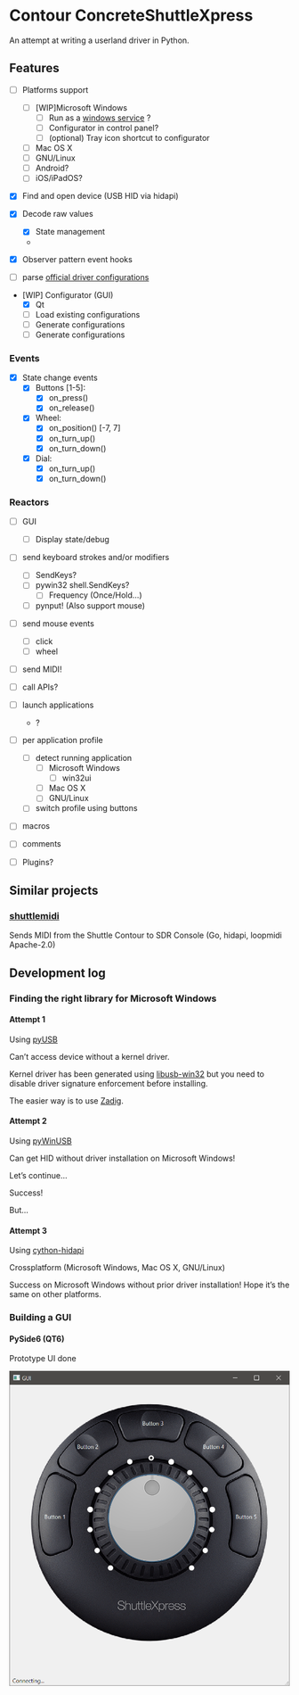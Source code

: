 Contour ConcreteShuttleXpress
=====================

An attempt at writing a userland driver in Python.


Features
--------

- [ ] Platforms support
    - [ ] [WIP]Microsoft Windows
        - [ ] Run as a [windows service](http://thepythoncorner.com/dev/how-to-create-a-windows-service-in-python/) ?
        - [ ] Configurator in control panel?
        - [ ] (optional) Tray icon shortcut to configurator
    - [ ] Mac OS X
    - [ ] GNU/Linux
    - [ ] Android?
    - [ ] iOS/iPadOS?

- [x] Find and open device (USB HID via hidapi)

- [x] Decode raw values
    - [x] State management
    -
- [x] Observer pattern event hooks

- [ ] parse [official driver configurations](https://contourdesign.fr/support/windows-shuttle-settings/)

- [WIP] Configurator (GUI)
    - [x] Qt
    - [ ] Load existing configurations
    - [ ] Generate configurations
    - [ ] Generate configurations

### Events

- [x] State change events
    - [x] Buttons [1-5]:
        - [x] on_press()
        - [x] on_release()
    - [x] Wheel:
        - [x] on_position() [-7, 7]
        - [x] on_turn_up()
        - [x] on_turn_down()
    - [x] Dial:
        - [x] on_turn_up()
        - [x] on_turn_down()

### Reactors

- [ ] GUI
    - [ ] Display state/debug

- [ ] send keyboard strokes and/or modifiers
    - [ ] SendKeys?
    - [ ] pywin32 shell.SendKeys?
        - [ ] Frequency (Once/Hold…)
    - [ ] pynput! (Also support mouse)

- [ ] send mouse events
    - [ ] click
    - [ ] wheel

- [ ] send MIDI!

- [ ] call APIs?

- [ ] launch applications
    - ?

- [ ] per application profile
    - [ ] detect running application
        - [ ] Microsoft Windows
            - [ ] win32ui
        - [ ] Mac OS X
        - [ ] GNU/Linux
    - [ ] switch profile using buttons

- [ ] macros

- [ ] comments

- [ ] Plugins?

Similar projects
----------------

### [shuttlemidi](https://github.com/dg1psi/shuttlemidi)

Sends MIDI from the Shuttle Contour to SDR Console (Go, hidapi, loopmidi Apache-2.0)


Development log
---------------

### Finding the right library for Microsoft Windows

#### Attempt 1

Using [pyUSB](https://pypi.org/project/pyusb/)

Can’t access device without a kernel driver.

Kernel driver has been generated using [libusb-win32](https://sourceforge.net/projects/libusb-win32/) but you need to 
disable driver signature enforcement before installing.

The easier way is to use [Zadig](https://zadig.akeo.ie/).

#### Attempt 2

Using [pyWinUSB](https://pypi.org/project/pywinusb/)

Can get HID without driver installation on Microsoft Windows!

Let’s continue…

Success!

But...

#### Attempt 3

Using [cython-hidapi](https://pypi.org/project/hidapi/)

Crossplatform (Microsoft Windows, Mac OS X, GNU/Linux)

Success on Microsoft Windows without prior driver installation!
Hope it’s the same on other platforms.

### Building a GUI

#### PySide6 (QT6)

Prototype UI done

![GUI prototype](GUIprototype.png)